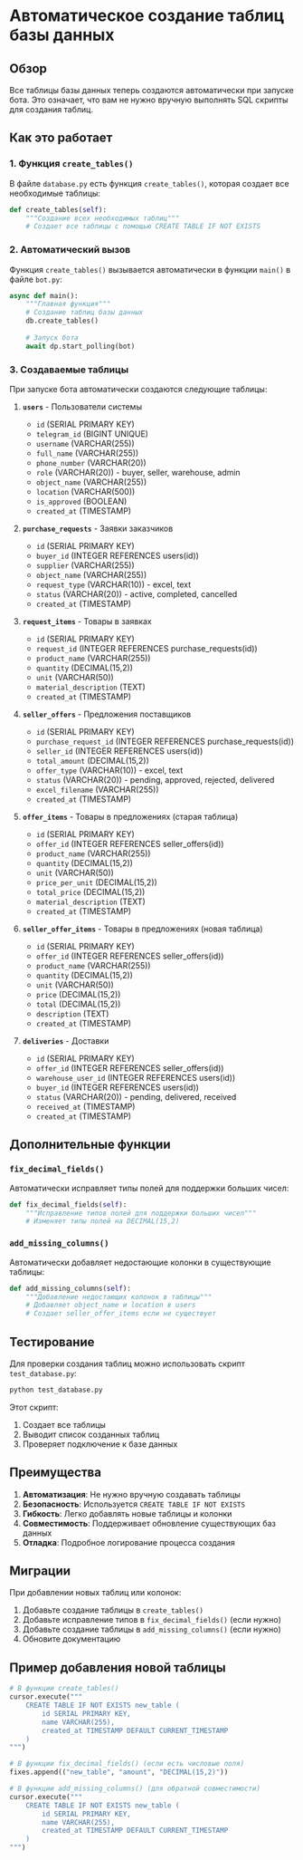 # Автоматическое создание таблиц базы данных

## Обзор

Все таблицы базы данных теперь создаются автоматически при запуске бота. Это означает, что вам не нужно вручную выполнять SQL скрипты для создания таблиц.

## Как это работает

### 1. Функция `create_tables()`

В файле `database.py` есть функция `create_tables()`, которая создает все необходимые таблицы:

```python
def create_tables(self):
    """Создание всех необходимых таблиц"""
    # Создает все таблицы с помощью CREATE TABLE IF NOT EXISTS
```

### 2. Автоматический вызов

Функция `create_tables()` вызывается автоматически в функции `main()` в файле `bot.py`:

```python
async def main():
    """Главная функция"""
    # Создание таблиц базы данных
    db.create_tables()
    
    # Запуск бота
    await dp.start_polling(bot)
```

### 3. Создаваемые таблицы

При запуске бота автоматически создаются следующие таблицы:

1. **`users`** - Пользователи системы
   - `id` (SERIAL PRIMARY KEY)
   - `telegram_id` (BIGINT UNIQUE)
   - `username` (VARCHAR(255))
   - `full_name` (VARCHAR(255))
   - `phone_number` (VARCHAR(20))
   - `role` (VARCHAR(20)) - buyer, seller, warehouse, admin
   - `object_name` (VARCHAR(255))
   - `location` (VARCHAR(500))
   - `is_approved` (BOOLEAN)
   - `created_at` (TIMESTAMP)

2. **`purchase_requests`** - Заявки заказчиков
   - `id` (SERIAL PRIMARY KEY)
   - `buyer_id` (INTEGER REFERENCES users(id))
   - `supplier` (VARCHAR(255))
   - `object_name` (VARCHAR(255))
   - `request_type` (VARCHAR(10)) - excel, text
   - `status` (VARCHAR(20)) - active, completed, cancelled
   - `created_at` (TIMESTAMP)

3. **`request_items`** - Товары в заявках
   - `id` (SERIAL PRIMARY KEY)
   - `request_id` (INTEGER REFERENCES purchase_requests(id))
   - `product_name` (VARCHAR(255))
   - `quantity` (DECIMAL(15,2))
   - `unit` (VARCHAR(50))
   - `material_description` (TEXT)
   - `created_at` (TIMESTAMP)

4. **`seller_offers`** - Предложения поставщиков
   - `id` (SERIAL PRIMARY KEY)
   - `purchase_request_id` (INTEGER REFERENCES purchase_requests(id))
   - `seller_id` (INTEGER REFERENCES users(id))
   - `total_amount` (DECIMAL(15,2))
   - `offer_type` (VARCHAR(10)) - excel, text
   - `status` (VARCHAR(20)) - pending, approved, rejected, delivered
   - `excel_filename` (VARCHAR(255))
   - `created_at` (TIMESTAMP)

5. **`offer_items`** - Товары в предложениях (старая таблица)
   - `id` (SERIAL PRIMARY KEY)
   - `offer_id` (INTEGER REFERENCES seller_offers(id))
   - `product_name` (VARCHAR(255))
   - `quantity` (DECIMAL(15,2))
   - `unit` (VARCHAR(50))
   - `price_per_unit` (DECIMAL(15,2))
   - `total_price` (DECIMAL(15,2))
   - `material_description` (TEXT)
   - `created_at` (TIMESTAMP)

6. **`seller_offer_items`** - Товары в предложениях (новая таблица)
   - `id` (SERIAL PRIMARY KEY)
   - `offer_id` (INTEGER REFERENCES seller_offers(id))
   - `product_name` (VARCHAR(255))
   - `quantity` (DECIMAL(15,2))
   - `unit` (VARCHAR(50))
   - `price` (DECIMAL(15,2))
   - `total` (DECIMAL(15,2))
   - `description` (TEXT)
   - `created_at` (TIMESTAMP)

7. **`deliveries`** - Доставки
   - `id` (SERIAL PRIMARY KEY)
   - `offer_id` (INTEGER REFERENCES seller_offers(id))
   - `warehouse_user_id` (INTEGER REFERENCES users(id))
   - `buyer_id` (INTEGER REFERENCES users(id))
   - `status` (VARCHAR(20)) - pending, delivered, received
   - `received_at` (TIMESTAMP)
   - `created_at` (TIMESTAMP)

## Дополнительные функции

### `fix_decimal_fields()`

Автоматически исправляет типы полей для поддержки больших чисел:

```python
def fix_decimal_fields(self):
    """Исправление типов полей для поддержки больших чисел"""
    # Изменяет типы полей на DECIMAL(15,2)
```

### `add_missing_columns()`

Автоматически добавляет недостающие колонки в существующие таблицы:

```python
def add_missing_columns(self):
    """Добавление недостающих колонок в таблицы"""
    # Добавляет object_name и location в users
    # Создает seller_offer_items если не существует
```

## Тестирование

Для проверки создания таблиц можно использовать скрипт `test_database.py`:

```bash
python test_database.py
```

Этот скрипт:
1. Создает все таблицы
2. Выводит список созданных таблиц
3. Проверяет подключение к базе данных

## Преимущества

1. **Автоматизация**: Не нужно вручную создавать таблицы
2. **Безопасность**: Используется `CREATE TABLE IF NOT EXISTS`
3. **Гибкость**: Легко добавлять новые таблицы и колонки
4. **Совместимость**: Поддерживает обновление существующих баз данных
5. **Отладка**: Подробное логирование процесса создания

## Миграции

При добавлении новых таблиц или колонок:

1. Добавьте создание таблицы в `create_tables()`
2. Добавьте исправление типов в `fix_decimal_fields()` (если нужно)
3. Добавьте создание таблицы в `add_missing_columns()` (если нужно)
4. Обновите документацию

## Пример добавления новой таблицы

```python
# В функции create_tables()
cursor.execute("""
    CREATE TABLE IF NOT EXISTS new_table (
        id SERIAL PRIMARY KEY,
        name VARCHAR(255),
        created_at TIMESTAMP DEFAULT CURRENT_TIMESTAMP
    )
""")

# В функции fix_decimal_fields() (если есть числовые поля)
fixes.append(("new_table", "amount", "DECIMAL(15,2)"))

# В функции add_missing_columns() (для обратной совместимости)
cursor.execute("""
    CREATE TABLE IF NOT EXISTS new_table (
        id SERIAL PRIMARY KEY,
        name VARCHAR(255),
        created_at TIMESTAMP DEFAULT CURRENT_TIMESTAMP
    )
""")
```
